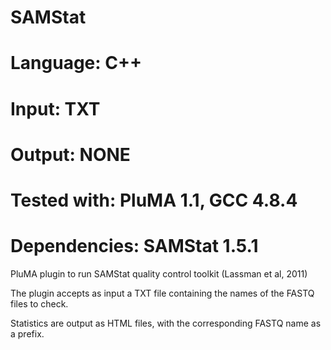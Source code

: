 # SAMStat
# Language: C++
# Input: TXT
# Output: NONE
# Tested with: PluMA 1.1, GCC 4.8.4
# Dependencies: SAMStat 1.5.1

PluMA plugin to run SAMStat quality control toolkit (Lassman et al, 2011) 

The plugin accepts as input a TXT file containing the names of the FASTQ
files to check.

Statistics are output as HTML files, with the corresponding FASTQ name as a prefix.

